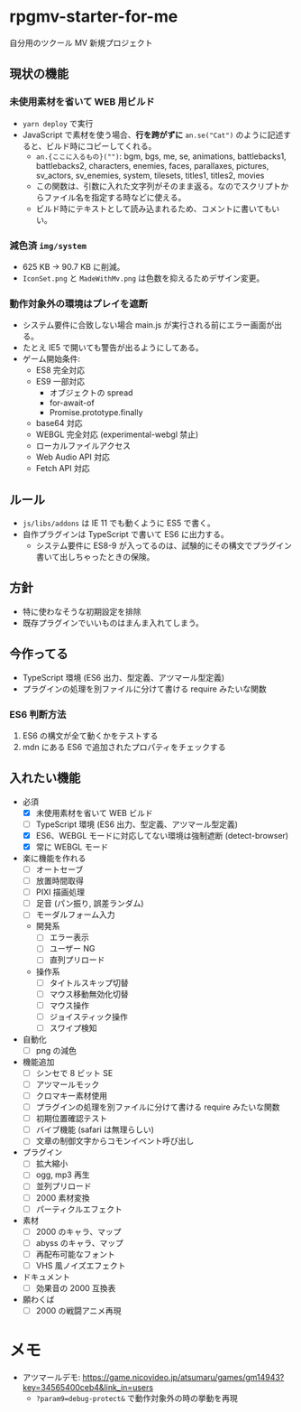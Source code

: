 # rpgmv-starter-for-me

自分用のツクール MV 新規プロジェクト

## 現状の機能

### 未使用素材を省いて WEB 用ビルド

- `yarn deploy` で実行
- JavaScript で素材を使う場合、**行を跨がずに** `an.se("Cat")` のように記述すると、ビルド時にコピーしてくれる。
  - `an.{ここに入るもの}("")`: bgm, bgs, me, se, animations, battlebacks1, battlebacks2, characters, enemies, faces, parallaxes, pictures, sv_actors, sv_enemies, system, tilesets, titles1, titles2, movies
  - この関数は、引数に入れた文字列がそのまま返る。なのでスクリプトからファイル名を指定する時などに使える。
  - ビルド時にテキストとして読み込まれるため、コメントに書いてもいい。

### 減色済 `img/system`

- 625 KB -> 90.7 KB に削減。
- `IconSet.png` と `MadeWithMv.png` は色数を抑えるためデザイン変更。

### 動作対象外の環境はプレイを遮断

- システム要件に合致しない場合 main.js が実行される前にエラー画面が出る。
- たとえ IE5 で開いても警告が出るようにしてある。
- ゲーム開始条件:
  - ES8 完全対応
  - ES9 一部対応
    - オブジェクトの spread
    - for-await-of
    - Promise.prototype.finally
  - base64 対応
  - WEBGL 完全対応 (experimental-webgl 禁止)
  - ローカルファイルアクセス
  - Web Audio API 対応
  - Fetch API 対応

## ルール

- `js/libs/addons` は IE 11 でも動くように ES5 で書く。
- 自作プラグインは TypeScript で書いて ES6 に出力する。
  - システム要件に ES8-9 が入ってるのは、試験的にその構文でプラグイン書いて出しちゃったときの保険。

## 方針

- 特に使わなそうな初期設定を排除
- 既存プラグインでいいものはまんま入れてしまう。

## 今作ってる

- TypeScript 環境 (ES6 出力、型定義、アツマール型定義)
- プラグインの処理を別ファイルに分けて書ける require みたいな関数

### ES6 判断方法

1. ES6 の構文が全て動くかをテストする
2. mdn にある ES6 で追加されたプロパティをチェックする

## 入れたい機能

- 必須
  - [x] 未使用素材を省いて WEB ビルド
  - [ ] TypeScript 環境 (ES6 出力、型定義、アツマール型定義)
  - [x] ES6、WEBGL モードに対応してない環境は強制遮断 (detect-browser)
  - [x] 常に WEBGL モード
- 楽に機能を作れる
  - [ ] オートセーブ
  - [ ] 放置時間取得
  - [ ] PIXI 描画処理
  - [ ] 足音 (パン振り, 誤差ランダム)
  - [ ] モーダルフォーム入力
  - 開発系
    - [ ] エラー表示
    - [ ] ユーザー NG
    - [ ] 直列プリロード
  - 操作系
    - [ ] タイトルスキップ切替
    - [ ] マウス移動無効化切替
    - [ ] マウス操作
    - [ ] ジョイスティック操作
    - [ ] スワイプ検知
- 自動化
  - [ ] png の減色
- 機能追加
  - [ ] シンセで 8 ビット SE
  - [ ] アツマールモック
  - [ ] クロマキー素材使用
  - [ ] プラグインの処理を別ファイルに分けて書ける require みたいな関数
  - [ ] 初期位置確認テスト
  - [ ] バイブ機能 (safari は無理らしい)
  - [ ] 文章の制御文字からコモンイベント呼び出し
- プラグイン
  - [ ] 拡大縮小
  - [ ] ogg, mp3 再生
  - [ ] 並列プリロード
  - [ ] 2000 素材変換
  - [ ] パーティクルエフェクト
- 素材
  - [ ] 2000 のキャラ、マップ
  - [ ] abyss のキャラ、マップ
  - [ ] 再配布可能なフォント
  - [ ] VHS 風ノイズエフェクト
- ドキュメント
  - [ ] 効果音の 2000 互換表
- 願わくば
  - [ ] 2000 の戦闘アニメ再現

# メモ
- アツマールデモ: https://game.nicovideo.jp/atsumaru/games/gm14943?key=34565400ceb4&link_in=users
  - `?param9=debug-protect&` で動作対象外の時の挙動を再現
